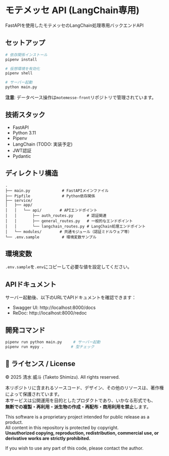 # モテメッセ API (LangChain専用)

FastAPIを使用したモテメッセのLangChain処理専用バックエンドAPI

## セットアップ

```bash
# 依存関係インストール
pipenv install

# 仮想環境を有効化
pipenv shell

# サーバー起動
python main.py
```

**注意**: データベース操作は`motemesse-front`リポジトリで管理されています。

## 技術スタック

- FastAPI
- Python 3.11
- Pipenv
- LangChain (TODO: 実装予定)
- JWT認証
- Pydantic

## ディレクトリ構造

```
.
├── main.py              # FastAPIメインファイル
├── Pipfile              # Python依存関係
├── service/
│   ├── app/
│   │   └── api/        # APIエンドポイント
│   │       ├── auth_routes.py      # 認証関連
│   │       ├── general_routes.py   # 一般的なエンドポイント
│   │       └── langchain_routes.py # LangChain処理エンドポイント
│   └── modules/        # 共通モジュール（認証ミドルウェア等）
└── .env.sample          # 環境変数サンプル
```

## 環境変数

`.env.sample`を`.env`にコピーして必要な値を設定してください。

## APIドキュメント

サーバー起動後、以下のURLでAPIドキュメントを確認できます：
- Swagger UI: http://localhost:8000/docs
- ReDoc: http://localhost:8000/redoc

## 開発コマンド

```bash
pipenv run python main.py     # サーバー起動
pipenv run mypy .            # 型チェック
```

## 📄 ライセンス / License

© 2025 清水 威斗 (Taketo Shimizu). All rights reserved.

本リポジトリに含まれるソースコード、デザイン、その他のリソースは、著作権によって保護されています。  
本サービスは公開運用を目的としたプロダクトであり、いかなる形式でも、  
**無断での複製・再利用・派生物の作成・再配布・商用利用を禁止**します。

This software is a proprietary project intended for public release as a product.  
All content in this repository is protected by copyright.  
**Unauthorized copying, reproduction, redistribution, commercial use, or derivative works are strictly prohibited.**

If you wish to use any part of this code, please contact the author.

